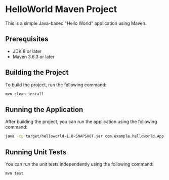 # HelloWorld Maven Project

This is a simple Java-based "Hello World" application using Maven.

## Prerequisites

- JDK 8 or later
- Maven 3.6.3 or later

## Building the Project

To build the project, run the following command:

```bash
mvn clean install
```

## Running the Application

After building the project, you can run the application using the following command:

```bash
java -cp target/helloworld-1.0-SNAPSHOT.jar com.example.helloworld.App
```

## Running Unit Tests

You can run the unit tests independently using the following command:

```bash
mvn test
```
